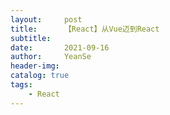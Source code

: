 ```yaml
---
layout:     post
title:      【React】从Vue迈到React
subtitle:   
date:       2021-09-16
author:     YeanSe
header-img: 
catalog: true
tags:
    - React
---
```


